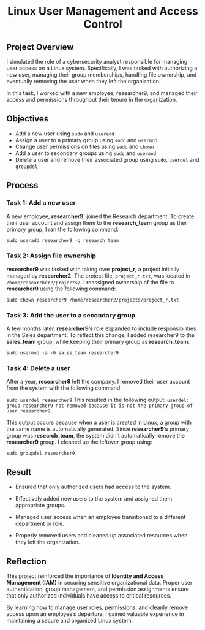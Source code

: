 # <p align="center"> Linux User Management and Access Control </p>

## Project Overview

I simulated the role of a cybersecurity analyst responsible for managing user access on a Linux system. Specifically, I was tasked with authorizing a new user, managing their group memberships, handling file ownership, and eventually removing the user when they left the organization.

In this task, I worked with a new employee, researcher9, and managed their access and permissions throughout their tenure in the organization.

## Objectives

* Add a new user using `sudo` and `useradd`
* Assign a user to a primary group using `sudo` and `usermod`
* Change user permissions on files using `sudo` and  `chown`
* Add a user to secondary groups using `sudo` and `usermod`
* Delete a user and remove their associated group using `sudo`, `userdel` and `groupdel`

## Process

### Task 1: Add a new user
A new employee, **researcher9**, joined the Research department. To create their user account and assign them to the **research_team** group as their primary group, I ran the following command:

`sudo useradd researcher9 -g research_team`

### Task 2: Assign file ownership
**researcher9** was tasked with taking over **project_r**, a project initially managed by **researcher2**. The project file, `project_r.txt`, was located in `/home/researcher2/projects/`. I reassigned ownership of the file to **researcher9** using the following command:

`sudo chown researcher9 /home/researcher2/projects/project_r.txt`

### Task 3: Add the user to a secondary group
A few months later, **researcher9’s** role expanded to include responsibilities in the Sales department. To reflect this change, I added researcher9 to the **sales_team** group, while keeping their primary group as **research_team**:

`sudo usermod -a -G sales_team researcher9`

### Task 4: Delete a user
After a year, **researcher9** left the company. I removed their user account from the system with the following command:

`sudo userdel researcher9`
This resulted in the following output:
`userdel: group researcher9 not removed because it is not the primary group of user researcher9.`

This output occurs because when a user is created in Linux, a group with the same name is automatically generated. Since **researcher9’s** primary group was **research_team**, the system didn’t automatically remove the **researcher9** group. I cleaned up the leftover group using:

`sudo groupdel researcher9`

## Result

* Ensured that only authorized users had access to the system.

* Effectively added new users to the system and assigned them appropriate groups.

* Managed user access when an employee transitioned to a different department or role.

* Properly removed users and cleaned up associated resources when they left the organization.

## Reflection
This project reinforced the importance of **Identity and Access Management (IAM)** in securing sensitive organizational data. Proper user authentication, group management, and permission assignments ensure that only authorized individuals have access to critical resources.

By learning how to manage user roles, permissions, and cleanly remove access upon an employee’s departure, I gained valuable experience in maintaining a secure and organized Linux system.